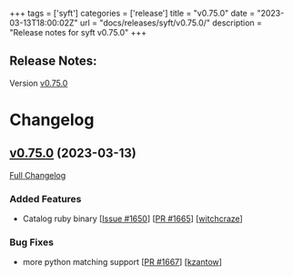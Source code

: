 +++
tags = ['syft']
categories = ['release']
title = "v0.75.0"
date = "2023-03-13T18:00:02Z"
url = "docs/releases/syft/v0.75.0/"
description = "Release notes for syft v0.75.0"
+++

## Release Notes:
Version [v0.75.0](https://github.com/anchore/syft/releases/tag/v0.75.0)

# Changelog

## [v0.75.0](https://github.com/anchore/syft/tree/v0.75.0) (2023-03-13)

[Full Changelog](https://github.com/anchore/syft/compare/v0.74.1...v0.75.0)

### Added Features

- Catalog ruby binary [[Issue #1650](https://github.com/anchore/syft/issues/1650)] [[PR #1665](https://github.com/anchore/syft/pull/1665)] [[witchcraze](https://github.com/witchcraze)]

### Bug Fixes

- more python matching support [[PR #1667](https://github.com/anchore/syft/pull/1667)] [[kzantow](https://github.com/kzantow)]
